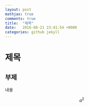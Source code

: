 ```yaml
---
layout: post
mathjax: true
comments: true
title:  "제목"
date:   2016-08-21 23:41:54 +0000
categories: github jekyll
---
```


# 제목

## 부제

내용

$$ a^2 $$
